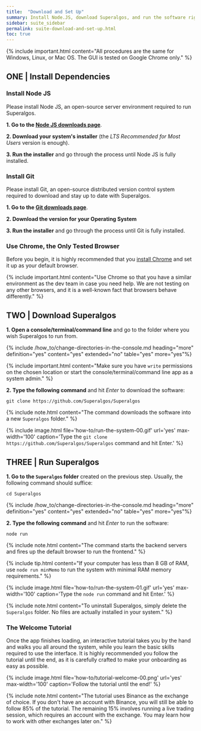 ```yaml
---
title:  "Download and Set Up"
summary: Install Node.JS, download Superalgos, and run the software right then and there!
sidebar: suite_sidebar
permalink: suite-download-and-set-up.html
toc: true
---
```


{% include important.html content="All procedures are the same for Windows, Linux, or Mac OS. The GUI is tested on Google Chrome only." %}

## ONE | Install Dependencies

### Install Node JS

Please install Node JS, an open-source server environment required to run Superalgos. 

**1. Go to the <a href="https://nodejs.org/en/download/" rel="nofollow" rel="noopener" target="_blank">Node JS downloads page</a>**.

**2. Download your system's installer** (the *LTS Recommended for Most Users* version is enough).

**3. Run the installer** and go through the process until Node JS is fully installed.

### Install Git

Please install Git, an open-source distributed version control system required to download and stay up to date with Superalgos.

**1. Go to the <a href="https://git-scm.com/downloads" rel="nofollow" rel="noopener" target="_blank">Git downloads page</a>**.

**2. Download the version for your Operating System**

**3. Run the installer** and go through the process until Git is fully installed.

### Use Chrome, the Only Tested Browser

Before you begin, it is highly recommended that you <a href="https://www.google.com/chrome/" rel="nofollow" rel="noopener" target="_blank">install Chrome</a> and set it up as your default browser.

{% include important.html content="Use Chrome so that you have a similar environment as the dev team in case you need help. We are not testing on any other browsers, and it is a well-known fact that browsers behave differently." %}

## TWO | Download Superalgos

**1. Open a console/terminal/command line** and go to the folder where you wish Superalgos to run from. 

{% include /how_to/change-directories-in-the-console.md heading="more" definition="yes" content="yes" extended="no" table="yes" more="yes"%}

{% include important.html content="Make sure you have <code>write</code> permissions on the chosen location or start the console/terminal/command line app as a system admin." %}

**2. Type the following command** and hit *Enter* to download the software:

```
git clone https://github.com/Superalgos/Superalgos
```

{% include note.html content="The command downloads the software into a new ```Superalgos``` folder." %}

{% include image.html file='how-to/run-the-system-00.gif' url='yes' max-width='100' caption='Type the ```git clone https://github.com/Superalgos/Superalgos``` command and hit Enter.' %}

## THREE | Run Superalgos

**1. Go to the ```Superalgos``` folder** created on the previous step. Usually, the following command should suffice:

```
cd Superalgos
```

{% include /how_to/change-directories-in-the-console.md heading="more" definition="yes" content="yes" extended="no" table="yes" more="yes"%}

**2. Type the following command** and hit *Enter* to run the software:

```
node run
```

{% include note.html content="The command starts the backend servers and fires up the default browser to run the frontend." %}

{% include tip.html content="If your computer has less than 8 GB of RAM, use ```node run minMemo``` to run the system with minimal RAM memory requirements." %}

{% include image.html file='how-to/run-the-system-01.gif' url='yes' max-width='100' caption='Type the ```node run``` command and hit Enter.' %}

{% include note.html content="To uninstall Superalgos, simply delete the ```Superalgos``` folder. No files are actually installed in your system." %}

### The Welcome Tutorial

Once the app finishes loading, an interactive tutorial takes you by the hand and walks you all around the system, while you learn the basic skills required to use the interface. It is highly recommended you follow the tutorial until the end, as it is carefully crafted to make your onboarding as easy as possible.

{% include image.html file='how-to/tutorial-welcome-00.png' url='yes' max-width='100' caption='Follow the tutorial until the end!' %}

{% include note.html content="The tutorial uses Binance as the exchange of choice. If you don't have an account with Binance, you will still be able to follow 85% of the tutorial. The remaining 15% involves running a live trading session, which requires an account with the exchange. You may learn how to work with other exchanges later on." %}


